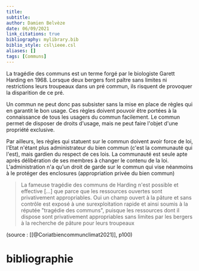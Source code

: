 ```yaml
---
title: 
subtitle:
author: Damien Belvèze
date: 06/09/2021
link_citations: true
bibliography: mylibrary.bib
biblio_style: csl\ieee.csl
aliases: []
tags: [Communs]
---
```


La tragédie des communs est un terme forgé par le biologiste Garett Harding en 1968. 
Lorsque deux bergers font paître sans limites ni restrictions leurs troupeaux dans un pré commun, ils risquent de provoquer la disparition de ce pré. 

Un commun ne peut donc pas subsister sans la mise en place de règles qui en garantit le bon usage. 
Ces règles doivent pouvoir être portées à la connaissance de tous les usagers du commun facilement. 
Le commun permet de disposer de droits d'usage, mais ne peut faire l'objet d'une propriété exclusive. 

Par ailleurs, les règles qui statuent sur le commun doivent avoir force de loi, l'Etat n'étant plus administrateur du bien commun (c'est la communauté qui l'est), mais gardien du respect de ces lois. La communauté est seule apte après délibération de ses membres à changer le contenu de la loi. L'administration n'a qu'un droit de garde sur le commun qui vise néanmoins à le protéger des enclosures (appropriation privée du bien commun)

> La fameuse tragédie des communs de Harding n'est possible et effective [...] que parce que les ressources ouvertes sont privativement appropriables. Oui un champ ouvert à la pâture et sans contrôle est exposé à une surexploitation rapide et ainsi soumis à la réputée "tragédie des communs", puisque les ressources dont il dispose sont privativement appropriables sans limites par les bergers à la recherche de pâture pour leurs troupeaux

(source : [[@Coriatbiencommunclimat2021]], p100)



# bibliographie

